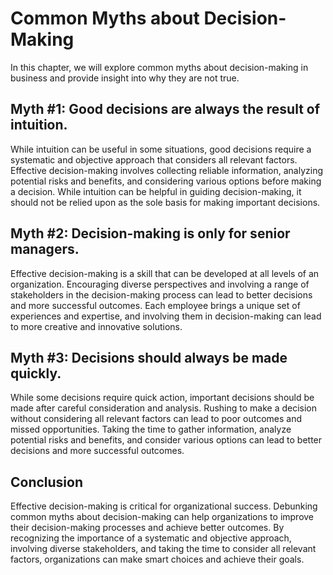 Common Myths about Decision-Making
============================================================================

In this chapter, we will explore common myths about decision-making in business and provide insight into why they are not true.

Myth #1: Good decisions are always the result of intuition.
-----------------------------------------------------------

While intuition can be useful in some situations, good decisions require a systematic and objective approach that considers all relevant factors. Effective decision-making involves collecting reliable information, analyzing potential risks and benefits, and considering various options before making a decision. While intuition can be helpful in guiding decision-making, it should not be relied upon as the sole basis for making important decisions.

Myth #2: Decision-making is only for senior managers.
-----------------------------------------------------

Effective decision-making is a skill that can be developed at all levels of an organization. Encouraging diverse perspectives and involving a range of stakeholders in the decision-making process can lead to better decisions and more successful outcomes. Each employee brings a unique set of experiences and expertise, and involving them in decision-making can lead to more creative and innovative solutions.

Myth #3: Decisions should always be made quickly.
-------------------------------------------------

While some decisions require quick action, important decisions should be made after careful consideration and analysis. Rushing to make a decision without considering all relevant factors can lead to poor outcomes and missed opportunities. Taking the time to gather information, analyze potential risks and benefits, and consider various options can lead to better decisions and more successful outcomes.

Conclusion
----------

Effective decision-making is critical for organizational success. Debunking common myths about decision-making can help organizations to improve their decision-making processes and achieve better outcomes. By recognizing the importance of a systematic and objective approach, involving diverse stakeholders, and taking the time to consider all relevant factors, organizations can make smart choices and achieve their goals.
